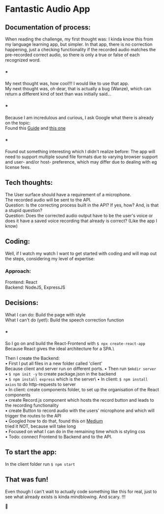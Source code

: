 # Fantastic Audio App

## Documentation of process:

When reading the challenge, my first thought was: I kinda know this from my language learning app, but simpler. In that app, there is no correction happening, just a checking functionality if the recorded audio matches the pre-recorded correct audio, so there is only a true or false of each recognized word.

### *

My next thought was, how cool!!! I would like to use that app.\
My next thought was, oh dear, that is actually a bug (Wanze), which can return a different kind of text than was initially said...

### *

Because I am incredulous and curious, I ask Google what there is already on the topic:\
Found this [Guide](https://cloud.google.com/speech-to-text/docs/basics)
and [this one](https://developers.google.com/web/updates/2013/01/Voice-Driven-Web-Apps-Introduction-to-the-Web-Speech-API)

### *
Found out something interesting which I didn't realize before: The app will need to support multiple sound file formats due to varying browser support and user- and/or host- preference, which may differ due to dealing with eg license fees.

## Tech thoughts:
The User surface should have a requirement of a microphone.\
The recorded audio will be sent to the API.\
Question: Is the correcting process built in the API? If yes, how? And, is that a stupid question?\
Question: Does the corrected audio output have to be the user's voice or does it have a saved voice recording that already is correct? (Like the app I know)

## Coding:
Well, if I watch my watch I want to get started with coding and will map out the steps, considering my level of expertise:
### Approach:
Frontend:	React\
Backend:	NodeJS, ExpressJS

## Decisions:
What I can do: Build the page with style\
What I can't do (yet!): Build the speech correction function

### *
So I go on and build the React-Frontend with `$ npx create-react-app`\
Because React gives the ideal architecture for a SPA.\

Then I create the Backend:\
    • First I put all files in a new folder called 'client'\
        Because client and server run on different ports.
    • Then run `$mkdir server`\
    • `$ npm init -y` to create package.json in the backend\
    • `$ npm install express` which is the server\ 
    • In client: `$ npm install axios` to do http-requests to server\
    • In client: create components folder, to set up the organisation of the React components\
    • create Record.js component which hosts the record button and leads to the recording functionality\
    • create Button to record audio with the users' microphone and which will trigger the routes to the API\
    • Googled how to do that, found this on [Medium](https://medium.com/front-end-weekly/recording-audio-in-mp3-using-reactjs-under-5-minutes-5e960defaf10)\
tried it NOT, because will take long\
    • Focused on what I can do in the remaining time which is styling css\
    • Todo: connect Frontend to Backend and to the API.

## To start the app:
In the client folder run `$ npm start`

## That was fun! 
Even though I can't wait to actually code something like this for real, just to see what already exists is kinda mindblowing. And scary. !!!

:purple_heart:


